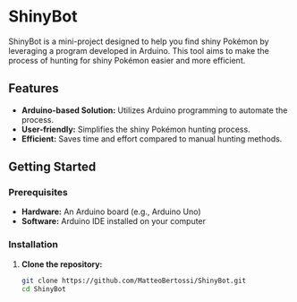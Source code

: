 # ShinyBot

ShinyBot is a mini-project designed to help you find shiny Pokémon by leveraging a program developed in Arduino. This tool aims to make the process of hunting for shiny Pokémon easier and more efficient.

## Features

- **Arduino-based Solution:** Utilizes Arduino programming to automate the process.
- **User-friendly:** Simplifies the shiny Pokémon hunting process.
- **Efficient:** Saves time and effort compared to manual hunting methods.

## Getting Started

### Prerequisites

- **Hardware:** An Arduino board (e.g., Arduino Uno)
- **Software:** Arduino IDE installed on your computer

### Installation

1. **Clone the repository:**
   ```bash
   git clone https://github.com/MatteoBertossi/ShinyBot.git
   cd ShinyBot
